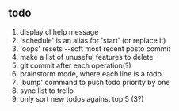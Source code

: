 todo
----

1. display cl help message
2. 'schedule' is an alias for 'start' (or replace it)
3. 'oops' resets --soft most recent posto commit
4. make a list of unuseful features to delete
5. git commit after each operation(?)
6. brainstorm mode, where each line is a todo
7. 'bump' command to push todo priority by one
8. sync list to trello
9. only sort new todos against top 5 (3?)

